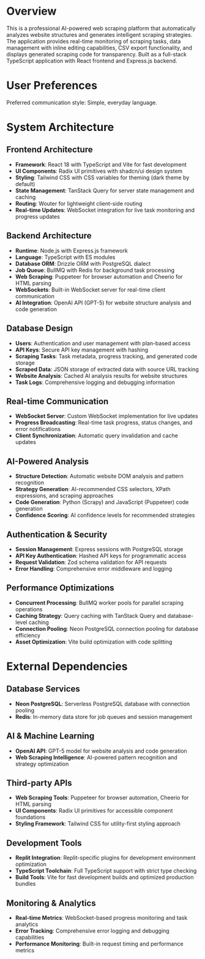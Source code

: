 # Overview

This is a professional AI-powered web scraping platform that automatically analyzes website structures and generates intelligent scraping strategies. The application provides real-time monitoring of scraping tasks, data management with inline editing capabilities, CSV export functionality, and displays generated scraping code for transparency. Built as a full-stack TypeScript application with React frontend and Express.js backend.

# User Preferences

Preferred communication style: Simple, everyday language.

# System Architecture

## Frontend Architecture
- **Framework**: React 18 with TypeScript and Vite for fast development
- **UI Components**: Radix UI primitives with shadcn/ui design system
- **Styling**: Tailwind CSS with CSS variables for theming (dark theme by default)
- **State Management**: TanStack Query for server state management and caching
- **Routing**: Wouter for lightweight client-side routing
- **Real-time Updates**: WebSocket integration for live task monitoring and progress updates

## Backend Architecture
- **Runtime**: Node.js with Express.js framework
- **Language**: TypeScript with ES modules
- **Database ORM**: Drizzle ORM with PostgreSQL dialect
- **Job Queue**: BullMQ with Redis for background task processing
- **Web Scraping**: Puppeteer for browser automation and Cheerio for HTML parsing
- **WebSockets**: Built-in WebSocket server for real-time client communication
- **AI Integration**: OpenAI API (GPT-5) for website structure analysis and code generation

## Database Design
- **Users**: Authentication and user management with plan-based access
- **API Keys**: Secure API key management with hashing
- **Scraping Tasks**: Task metadata, progress tracking, and generated code storage
- **Scraped Data**: JSON storage of extracted data with source URL tracking
- **Website Analysis**: Cached AI analysis results for website structures
- **Task Logs**: Comprehensive logging and debugging information

## Real-time Communication
- **WebSocket Server**: Custom WebSocket implementation for live updates
- **Progress Broadcasting**: Real-time task progress, status changes, and error notifications
- **Client Synchronization**: Automatic query invalidation and cache updates

## AI-Powered Analysis
- **Structure Detection**: Automatic website DOM analysis and pattern recognition
- **Strategy Generation**: AI-recommended CSS selectors, XPath expressions, and scraping approaches
- **Code Generation**: Python (Scrapy) and JavaScript (Puppeteer) code generation
- **Confidence Scoring**: AI confidence levels for recommended strategies

## Authentication & Security
- **Session Management**: Express sessions with PostgreSQL storage
- **API Key Authentication**: Hashed API keys for programmatic access
- **Request Validation**: Zod schema validation for API requests
- **Error Handling**: Comprehensive error middleware and logging

## Performance Optimizations
- **Concurrent Processing**: BullMQ worker pools for parallel scraping operations
- **Caching Strategy**: Query caching with TanStack Query and database-level caching
- **Connection Pooling**: Neon PostgreSQL connection pooling for database efficiency
- **Asset Optimization**: Vite build optimization with code splitting

# External Dependencies

## Database Services
- **Neon PostgreSQL**: Serverless PostgreSQL database with connection pooling
- **Redis**: In-memory data store for job queues and session management

## AI & Machine Learning
- **OpenAI API**: GPT-5 model for website analysis and code generation
- **Web Scraping Intelligence**: AI-powered pattern recognition and strategy optimization

## Third-party APIs
- **Web Scraping Tools**: Puppeteer for browser automation, Cheerio for HTML parsing
- **UI Components**: Radix UI primitives for accessible component foundations
- **Styling Framework**: Tailwind CSS for utility-first styling approach

## Development Tools
- **Replit Integration**: Replit-specific plugins for development environment optimization
- **TypeScript Toolchain**: Full TypeScript support with strict type checking
- **Build Tools**: Vite for fast development builds and optimized production bundles

## Monitoring & Analytics
- **Real-time Metrics**: WebSocket-based progress monitoring and task analytics
- **Error Tracking**: Comprehensive error logging and debugging capabilities
- **Performance Monitoring**: Built-in request timing and performance metrics